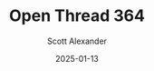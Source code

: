 ---
layout: podcast
title: "Open Thread 364"
author: Scott Alexander
description: https://www.astralcodexten.com/p/open-thread-364
date: 2025-01-13
length: 117027
duration: 29
guid: open-thread-364
---